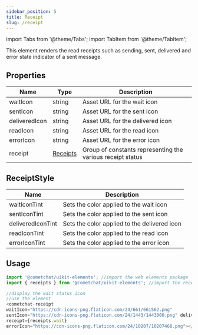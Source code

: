 ```yaml
---
sidebar_position: 5
title: Receipt
slug: /receipt
---
```


import Tabs from '@theme/Tabs';
import TabItem from '@theme/TabItem';

This element renders the read receipts such as sending, sent, delivered and error state indicator of a sent message.

## Properties

| Name | Type | Description | 
| ---- | ---- | ---- | 
| waitIcon | string | Asset URL for the wait icon | 
| sentIcon | string | Asset URL for the sent icon | 
| deliveredIcon | string | Asset URL for the delivered icon | 
| readIcon | string | Asset URL for the read icon | 
| errorIcon | string | Asset URL for the error icon | 
| receipt | [Receipts](/web-shared/receipts) | Group of constants representing the various receipt status | 


## ReceiptStyle

| Name | Description | 
| ---- | ---- | 
| waitIconTint | Sets the color applied to the wait icon | 
| sentIconTint | Sets the color applied to the sent icon | 
| deliveredIconTint | Sets the color applied to the delivered icon | 
| readIconTint | Sets the color applied to the read icon | 
| errorIconTint | Sets the color applied to the error icon | 


## Usage


<Tabs>
<TabItem value="js" label="Javascript">

```javascript
import '@cometchat/uikit-elements'; //import the web elements package
import { receipts } from '@cometchat/uikit-elements'; //import the receipts enum constant

//display the wait status icon
//use the element
<cometchat-receipt 
waitIcon="https://cdn-icons-png.flaticon.com/24/661/661562.png" 
sentIcon="https://cdn-icons-png.flaticon.com/24/1443/1443000.png" deliveredIcon="https://cdn-icons-png.flaticon.com/24/10728/10728652.png" readIcon="https://cdn-icons-png.flaticon.com/24/10728/10728588.png"
receipt={receipts.wait} 
errorIcon="https://cdn-icons-png.flaticon.com/24/10207/10207468.png"></cometchat-receipt>
```

</TabItem>
</Tabs>